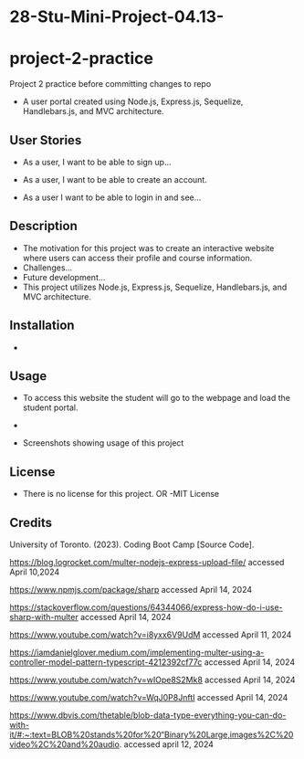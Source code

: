 # 28-Stu-Mini-Project-04.13-


# project-2-practice
Project 2 practice before committing changes to repo

- A user portal created using Node.js, Express.js, Sequelize, Handlebars.js, and MVC architecture.

## User Stories

- As a user, I want to be able to sign up...
- As a user, I want to be able to create an account.

- As a user I want to be able to login in and see...


## Description
- The motivation for this project was to create an interactive website where users can access their profile and course information. 
- Challenges...
- Future development...
- This project utilizes Node.js, Express.js, Sequelize, Handlebars.js, and MVC architecture.

## Installation
-

## Usage
- To access this website the student will go to the webpage and load the student portal. 
-

- Screenshots showing usage of this project 
![]()
![]()
![]()

## License 
- There is no license for this project. 
OR
-MIT License

## Credits

University of Toronto. (2023). Coding Boot Camp [Source Code].

https://blog.logrocket.com/multer-nodejs-express-upload-file/ accessed April 10,2024

https://www.npmjs.com/package/sharp accessed April 14, 2024

https://stackoverflow.com/questions/64344066/express-how-do-i-use-sharp-with-multer accessed April 14, 2024

https://www.youtube.com/watch?v=i8yxx6V9UdM accessed April 11, 2024

https://iamdanielglover.medium.com/implementing-multer-using-a-controller-model-pattern-typescript-4212392cf77c accessed April 14, 2024

https://www.youtube.com/watch?v=wIOpe8S2Mk8 accessed April 14, 2024

https://www.youtube.com/watch?v=WqJ0P8JnftI accessed April 14, 2024

https://www.dbvis.com/thetable/blob-data-type-everything-you-can-do-with-it/#:~:text=BLOB%20stands%20for%20“Binary%20Large,images%2C%20video%2C%20and%20audio. accessed april 12, 2024